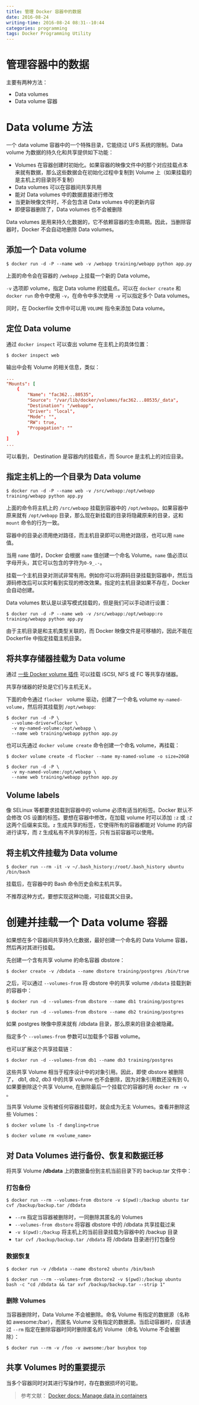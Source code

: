 ```yaml
---
title: 管理 Docker 容器中的数据
date: 2016-08-24
writing-time: 2016-08-24 08:31--10:44
categories: programming
tags: Docker Programming Utility
---
```


# 管理容器中的数据

主要有两种方法：

+ Data volumes
+ Data volume 容器


# Data volume 方法

一个 data volume 容器中的一个特殊目录，它能绕过 UFS 系统的限制。Data volume 为数据的持久化和共享提供如下功能：

+ Volumes 在容器创建时初始化。如果容器的映像文件中的那个对应挂载点本来就有数据，那么这些数据会在初始化过程中复制到 Volume 上（如果挂载的是主机上的目录则不复制）
+ Data volumes 可以在容器间共享共用
+ 能对 Data volumes 中的数据直接进行修改
+ 当更新映像文件时，不会包含进 Data volumes 中的更新内容
+ 即便容器删除了，Data volumes 也不会被删除


Data volumes 是用来持久化数据的，它不依赖容器的生命周期。因此，当删除容器时，Docker 不会自动地删除 Data volumes。

## 添加一个 Data volume

```shell
$ docker run -d -P --name web -v /webapp training/webapp python app.py
```

上面的命令会在容器的 `/webapp` 上挂载一个新的 Data volume。

`-v` 选项即 volume，指定 Data volume 的挂载点。可以在 `docker create` 和 `docker run` 命令中使用 `-v`，在命令中多次使用 `-v` 可以指定多个 Data volumes。

同时，在 Dockerfile 文件中可以用 `VOLUME` 指令来添加 Data volume。

## 定位 Data volume

通过 `docker inspect` 可以查出 volume 在主机上的具体位置：

```shell
$ docker inspect web
```

输出中会有 Volume 的相关信息，类似：

```conf
...
"Mounts": [
    {
        "Name": "fac362...80535",
        "Source": "/var/lib/docker/volumes/fac362...80535/_data",
        "Destination": "/webapp",
        "Driver": "local",
        "Mode": "",
        "RW": true,
        "Propagation": ""
    }
]
...
```

可以看到， Destination 是容器内的挂载点，而 Source 是主机上的对应目录。

## 指定主机上的一个目录为 Data volume

```shell
$ docker run -d -P --name web -v /src/webapp:/opt/webapp training/webapp python app.py
```

上面的命令将主机上的 `/src/webapp` 挂载到容器中的 `/opt/webapp`。如果容器中原来就有 `/opt/webapp` 目录，那么现在新挂载的目录将隐藏原来的目录，这和 `mount` 命令的行为一致。

容器中的目录必须用绝对路径，而主机目录即可以用绝对路径，也可以用 `name` 值。

当用 `name` 值时，Docker 会根据 `name` 值创建一个命名 Volume。`name` 值必须以字母开头，其它可以包含的字符为`0-9_.-`。

挂载一个主机目录对测试非常有用。例如你可以将源码目录挂载到容器中，然后当源码修改后可以实时看到实现的修改效果。指定的主机目录如果不存在，Docker 会自动创建。

Data volumes 默认是以读写模式挂载的，但是我们可以手动进行设置：

```shell
$ docker run -d -P --name web -v /src/webapp:/opt/webapp:ro training/webapp python app.py
```

由于主机目录是和主机类型关联的，而 Docker 映像文件是可移植的，因此不能在 Dockerfile 中指定挂载主机目录。

## 将共享存储器挂载为 Data volume

通过 [一些 Docker volume 插件](https://docs.docker.com/engine/extend/plugins_volume/) 可以挂载 iSCSI, NFS 或 FC 等共享存储器。

共享存储器的好处是它们与主机无关。

下面的命令通过 `flocker ` volume 驱动，创建了一个命名 volume `my-named-volume`，然后将其挂载到 `/opt/webapp`:

```shell
$ docker run -d -P \
  --volume-driver=flocker \
  -v my-named-volume:/opt/webapp \
  --name web training/webapp python app.py
```

也可以先通过 `docker volume create` 命令创建一个命名 volume，再挂载：

```shell
$ docker volume create -d flocker --name my-named-volume -o size=20GB

$ docker run -d -P \
  -v my-named-volume:/opt/webapp \
  --name web training/webapp python app.py
```

## Volume labels

像 SELinux 等都要求挂载到容器中的 volume 必须有适当的标签。Docker 默认不会修改 OS 设置的标签。要想在容器中修改，在加载 volume 时可以添加 `:z` 或 `:Z` 这两个后缀来实现。`z` 生成共享的标签，它使得所有的容器都能对 Volume 的内容进行读写，而 `Z` 生成私有不共享的标签，只有当前容器可以使用。

## 将主机文件挂载为 Data volume

```shell
$ docker run --rm -it -v ~/.bash_history:/root/.bash_history ubuntu /bin/bash
```

挂载后，在容器中的 Bash 命令历史会和主机共享。

不推荐这种方式，要想实现这种功能，可挂载其父目录。

# 创建并挂载一个 Data volume 容器

如果想在多个容器间共享持久化数据，最好创建一个命名的 Data Volume 容器，然后再对其进行挂载。


先创建一个含有共享 volume 的命名容器 dbstore：

```shell
$ docker create -v /dbdata --name dbstore training/postgres /bin/true
```

之后，可以通过 `--volumes-from` 将 dbstore 中的共享 volume `/dbdata` 挂载到新的容器中：

```shell
$ docker run -d --volumes-from dbstore --name db1 training/postgres

$ docker run -d --volumes-from dbstore --name db2 training/postgres
```

如果 postgres 映像中原来就有 /dbdata 目录，那么原来的目录会被隐藏。

指定多个 `--volumes-from` 参数可以加载多个容器 volume。

也可以扩展这个共享挂载链：

```shell
$ docker run -d --volumes-from db1 --name db3 training/postgres
```

这些共享 Volume 相当于程序设计中的对象引用。因此，即使 dbstore 被删除了， db1, db2, db3 中的共享 volume 也不会删除，因为对象引用数还没有到 0。如果要删除这个共享 Volume, 在删除最后一个挂载它的容器时用 `docker rm -v` 。

当共享 Volume 没有被任何容器挂载时，就会成为无主 Volumes。查看并删除这些 Volumes：

```shell
$ docker volume ls -f dangling=true

$ docker volume rm <volume_name>
```

## 对 Data Volumes 进行备份、恢复和数据迁移

将共享 Volume **/dbdata** 上的数据备份到主机当前目录下的 backup.tar 文件中：

### 打包备份

```shell
$ docker run --rm --volumes-from dbstore -v $(pwd):/backup ubuntu tar cvf /backup/backup.tar /dbdata
```

+ `--rm` 指定当容器被删除时，一同删除其匿名的 Volumes
+ `--volumes-from dbstore` 将容器 dbstore 中的 /dbdata 共享挂载过来
+ `-v $(pwd):/backup` 将主机上的当前目录挂载为容器中的 /backup 目录
+ `tar cvf /backup/backup.tar /dbdata` 将 /dbdata 目录进行打包备份


### 数据恢复

```shell
$ docker run -v /dbdata --name dbstore2 ubuntu /bin/bash

$ docker run --rm --volumes-from dbstore2 -v $(pwd):/backup ubuntu bash -c "cd /dbdata && tar xvf /backup/backup.tar --strip 1"
```

### 删除 Volumes

当容器删除时，Data Volume 不会被删除。命名 Volume 有指定的数据源（名称如 awesome:/bar），而匿名 Volume 没有指定的数据源。当启动容器时，应该通过 `--rm` 指定在删除容器时同时删除匿名的 Volume（命名 Volume 不会被删除）：

```shell
$ docker run --rm -v /foo -v awesome:/bar busybox top
```

## 共享 Volumes 时的重要提示

当多个容器同时对其进行写操作时，存在数据损坏的可能。


> 参考文献： 
> [Docker docs: Manage data in containers](https://docs.docker.com/engine/tutorials/dockervolumes/)
